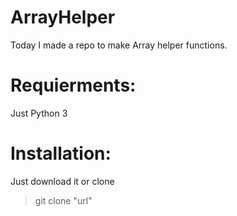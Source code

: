 # ArrayHelper
Today I made a repo to make Array helper functions.
# Requierments:
Just Python 3
# Installation:
Just download it or clone
> git clone "url"

